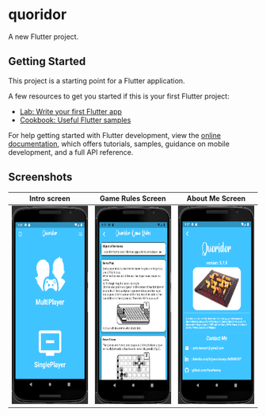 # quoridor

A new Flutter project.

## Getting Started

This project is a starting point for a Flutter application.

A few resources to get you started if this is your first Flutter project:

- [Lab: Write your first Flutter app](https://docs.flutter.dev/get-started/codelab)
- [Cookbook: Useful Flutter samples](https://docs.flutter.dev/cookbook)

For help getting started with Flutter development, view the
[online documentation](https://docs.flutter.dev/), which offers tutorials,
samples, guidance on mobile development, and a full API reference.

## Screenshots

| Intro screen                                                              | Game Rules Screen                                                       | About Me Screen                                                              |
|---------------------------------------------------------------------------|-------------------------------------------------------------------------|------------------------------------------------------------------------------|
| <img src="images/screen_shots/intro_screen.png" width="200" height="400"> | <img src="images/screen_shots/game_rules.png" width="200" height="400"> | <img src="images/screen_shots/about_me_screen.png" width="200" height="400"> |